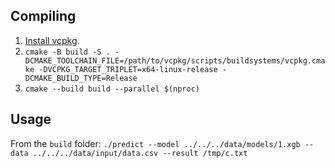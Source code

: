 ## Compiling

1. [Install vcpkg](https://vcpkg.io/en/getting-started.html).
2. `cmake -B build -S . -DCMAKE_TOOLCHAIN_FILE=/path/to/vcpkg/scripts/buildsystems/vcpkg.cmake -DVCPKG_TARGET_TRIPLET=x64-linux-release -DCMAKE_BUILD_TYPE=Release`
3. `cmake --build build --parallel $(nproc)`

## Usage

From the `build` folder: `./predict --model ../../../data/models/1.xgb --data ../../../data/input/data.csv --result /tmp/c.txt`
